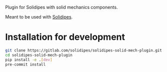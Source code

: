 Plugin for Solidipes with solid mechanics components.

Meant to be used with [Solidipes](https://gitlab.com/solidipes/solidipes).


# Installation for development

```bash
git clone https://gitlab.com/solidipes/solidipes-solid-mech-plugin.git
cd solidipes-solid-mech-plugin
pip install -e .[dev]
pre-commit install
```
